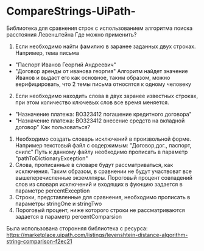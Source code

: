 # CompareStrings-UiPath-
Библиотека для сравнения строк с использованием алгоритма поиска расстояния Левенштейна
Где можно применить?
1. Если необходимо найти фамилию в заранее заданных двух строках. Например, тема письма
 - "Паспорт Иванов Георгий Андреевич"
 - "Договор аренды от иванова георгия"
Алгоритм найдет значение Иванов и выдаст его как основное, таким образом, можно верифицировать, что 2 темы письма относятся к одному человеку
2. Если необходимо находить слова в двух заранее известных строках, при этом количество ключевых слов все время меняется.
- "Назначение платежа: ВО323412 погашение кредитного договора"
- "Назначение платежа: ВО323412 внесение средств на вкладной договор"
Как пользоваться?
1. Необходимо создать словарь исключений в произвольной форме. Например текстовый файл с содержимым:
"Договор,дог., паспорт, снилс"
Путь к данному файлу необходимо прописать в параметр "pathToDictionaryException"
2. Слова, прописанные в словаре будут рассматриваться, как исключения. Таким образом, в сравнении не будут участвоват все вышеперечисленные экземлпяры.
Пороговый процент совпадений слов из словаря исключений и входящих в фукнцию задается в параметре perсentException
3. Строки, представленные для сравнения, необходимо прописать в параметры stringOne и stringTwo
4. Пороговый процент, ниже которого строки не рассматриваются задается в параметр perсentComparsion

Была использована сторонняя библиотека с ресурса: https://marketplace.uipath.com/listings/levenshtein-distance-algorithm-string-comparison-f2ec21
